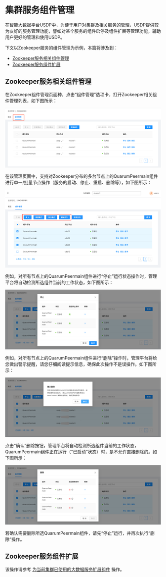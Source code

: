 # 集群服务组件管理

在智能大数据平台USDP中，为便于用户对集群及相关服务的管理，USDP提供较为友好的服务管理功能，譬如对某个服务的组件启停及组件扩展等管理功能，辅助用户更好的管理和使用USDP。

下文以Zookeeper服务的组件管理为示例，本篇将涉及到：

- [Zookeeper服务相关组件管理](usdpdc/guide_v2/service_component?id=zookeeper服务相关组件管理)
- [Zookeeper服务组件扩展](usdpdc/guide_v2/service_component?id=zookeeper服务组件扩展)



## Zookeeper服务相关组件管理

在Zookeeper组件管理页面种，点击“组件管理”选项卡，打开Zookeeper相关组件管理列表，如下图所示：

![img](../../images/xc_x86_2.1.x/guide/service/storage_zk_subpart.png)

在该管理页面中，支持对Zookeeper分布的多台节点上的QuarumPeermain组件进行单一/批量节点操作（服务的启动、停止、重启、删除等），如下图所示：

![img](../../images/xc_x86_2.1.x/guide/service/storage_zk_subpart_operate.png)

例如，对所有节点上的QuarumPeermain组件进行“停止”运行状态操作时，管理平台将自动检测所选组件当前的工作状态，如下图所示：

![img](../../images/xc_x86_2.1.x/guide/service/storage_zk_subpart_operate_stop.png)

例如，对所有节点上的QuarumPeermain组件进行“删除”操作时，管理平台将给您做出警示提醒，请您仔细阅读提示信息，确保此次操作不是误操作。如下图所示：

![img](../../images/xc_x86_2.1.x/guide/service/storage_zk_subpart_operate_delete.png)

点击“确认”删除按钮，管理平台将自动检测所选组件当前的工作状态，QuarumPeermain组件正在运行（“已启动”状态）时，是不允许直接删除的。如下图所示：

![img](../../images/xc_x86_2.1.x/guide/service/storage_zk_subpart_operate_delete_true.png)

若确认需要删除所选QuarumPeermain组件，请先“停止”运行，并再次执行“删除”操作。



## Zookeeper服务组件扩展

该操作请参考 [为当前集群已使用的大数据服务扩展组件](usdpdc/guide_v2/service_extension?id=_2-为当前集群已使用的大数据服务扩展组件) 操作。



